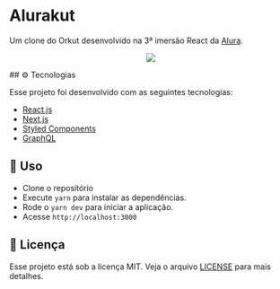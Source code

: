 # Alurakut

Um clone do Orkut desenvolvido na 3ª imersão React da [Alura](https://alura.com.br).

<p align="center">
  <img src="https://drive.google.com/uc?export=view&id=1FpATSYlwviSrHRfaemiGi1DK2-qFKuGB"/>
</p>
## ⚙️  Tecnologias

Esse projeto foi desenvolvido com as seguintes tecnologias:

- [React.js](https://reactjs.org/)
- [Next.js](https://nextjs.org/)
- [Styled Components](https://styled-components.com/)
- [GraphQL](https://graphql.org/)

## 🚀 Uso

- Clone o repositório
- Execute `yarn` para instalar as dependências.
- Rode o `yarn dev` para iniciar a aplicação.
- Acesse `http://localhost:3000`

## 📄 Licença

Esse projeto está sob a licença MIT. Veja o arquivo [LICENSE](LICENSE.md) para mais detalhes.